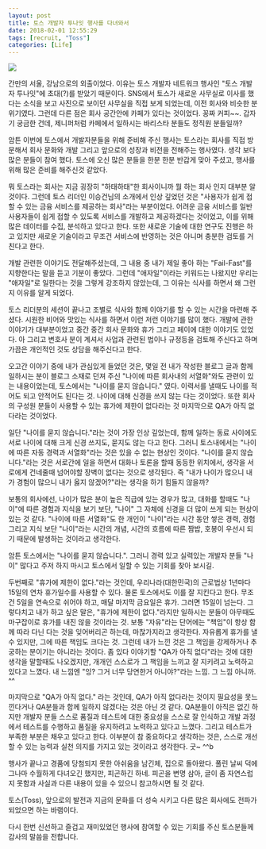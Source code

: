 ```yaml
---
layout: post
title: 토스 개발자 투나잇 행사를 다녀와서
date: 2018-02-01 12:55:29
tags: [recruit, "Toss"]
categories: [Life]
---
```


![](https://scontent-icn1-1.xx.fbcdn.net/v/t1.0-9/26196202_1734829606574859_5756323664790172208_n.png?oh=37406dd3fe5602e37de4dfe61c06e142&oe=5B176351)

간만의 서울, 강남으로의 외출이었다. 이유는 토스 개발자 네트워크 행사인 "토스 개발자 투나잇"에 초대(?)를 받았기 때문이다.
SNS에서 토스가 새로운 사무실로 이사를 했다는 소식을 보고 사진으로 보이던 사무실을 직접 보게 되었는데, 이전 회사와 비슷한 분위기였다.
그런데 다른 점은 회사 공간안에 카페가 있다는 것이었다. 꽁짜 커피~~. 갑자기 궁금한 건데, 제니퍼처럼 카페에서 일하시는 바리스타 분들도 정직원 분들일까?

암튼 이번에 토스에서 개발자분들을 위해 준비해 주신 행사는 토스라는 회사를 직접 방문해서 회사 문화와 개발 그리고 앞으로의 성장과 비전을 전해주는 행사였다.
생각 보다 많은 분들이 참여 했다. 토스에 오신 많은 분들을 한분 한분 반갑게 맞아 주셨고, 행사를 위해 많은 준비를 해주신것 같았다.

뭐 토스라는 회사는 지금 굉장히 "하태하태"한 회사이니까 뭘 하는 회사 인지 대부분 알 것이다. 그런데 토스 리더인 이승건님의 소개에서 인상 깊었던 것은 "사용자가 쉽게 접할 수 있는 금융 서비스를 제공하는 회사"라는 부분이었다. 어려운 금융 서비스를 일반 사용자들이 쉽게 접할 수 있도록 서비스를 개발하고 제공하겠다는 것이었고, 이를 위해 많은 데이터를 수집, 분석하고 있다고 한다. 또한 새로운 기술에 대한 연구도 진행은 하고 있지만 새로운 기술이라고 무조건 서비스에 반영하는 것은 아니며 충분한 검토를 거친다고 한다.

개발 관련한 이야기도 전달해주셨는데, 그 내용 중 내가 제일 좋아 하는 "Fail-Fast"를 지향한다는 말을 듣고 기분이 좋았다. 그런데 "애자일"이라는 키워드는 나왔지만 우리는 "애자일"로 일한다는 것을 그렇게 강조하지 않았는데, 그 이유는 식사를 하면서 왜 그런지 이유를 알게 되었다.

토스 리더분의 세션이 끝나고 조별로 식사와 함께 이야기를 할 수 있는 시간을 마련해 주셨다. 시원한 비어와 맛있는 식사를 하면서 이런 저런 이야기를 많이 했다. 개발에 관한 이야기가 대부분이었고 중간 중간 회사 문화와 휴가 그리고 페이에 대한 이야기도 있었다. 아 그리고 변호사 분이 계셔서 사업과 관련된 법이나 규정등을 검토해 주신다고 하며 가끔은 개인적인 것도 상담을 해주신다고 한다.

오고간 이야기 중에 내가 관심있게 들었던 것은, 몇일 전 내가 작성한 블로그 글과 함께 일하시는 분이 블로그 소재로 던져 주신 "나이에 따른 회사내의 서열화"와도 관련이 있는 내용이었는데, 토스에서는 "나이를 묻지 않습니다." 였다.
이력서를 낼때도 나이를 적어도 되고 안적어도 된다는 것. 나이에 대해 신경을 쓰지 않는 다는 것이었다. 또한 회사의 구성원 분들이 사용할 수 있는 휴가에 제한이 없다라는 것 마지막으로 QA가 아직 없다라는 것이었다.

일단 "나이를 묻지 않습니다."라는 것이 가장 인상 깊었는데, 함께 일하는 동료 사이에도 서로 나이에 대해 크게 신경 쓰지도, 묻지도 않는 다고 한다. 그러니 토스내에서는 "나이에 따른 자동 경력과 서열화"라는 것은 있을 수 없는 현상인 것이다. "나이를 묻지 않습니다."라는 것은 서로간에 일을 하면서 대화나 토론을 할때 동등한 위치에서, 생각을 서로에게 건네줄때 넘어야할 장벽이 없다는 것으로 생각된다. 즉 "내가 나이가 많으니 내가 경험이 많으니 내가 옳지 않겠어?"라는 생각을 하기 힘들지 않을까?

보통의 회사에선, 나이가 많은 분이 높은 직급에 있는 경우가 많고, 대화를 할때도 "나이"에 따른 경험과 지식을 보기 보단, "나이" 그 자체에 신경을 더 많이 쓰게 되는 현상이 있는 것 같다. "나이에 따른 서열화"도 한 개인이 "나이"라는 시간 동안 쌓은 경력, 경험 그리고 지식 보단 "나이"라는 시간의 개념, 시간의 흐름에 따른 짬밥, 호봉이 우선시 되기 때문에 발생하는 것이라고 생각한다.

암튼 토스에서는 "나이를 묻지 않습니다.". 그러니 경력 있고 실력있는 개발자 분들 "나이" 많다고 주저 하지 마시고 토스에서 일할 수 있는 기회를 찾아 보시길.

두번째로 "휴가에 제한이 없다."라는 것인데, 우리나라(대한민국)의 근로법상 1년마다 15일의 연차 휴가일수를 사용할 수 있다. 물론 토스에서도 이를 잘 지킨다고 한다. 무조건 5일을 연속으로 쉬어야 하고, 매달 마지막 금요일은 휴가. 그러면 15일이 넘는다. 그렇다치고 내가 하고 싶은 말은, "휴가에 제한이 없다."라지만 일하시는 분들이 아무때도 마구잡이로 휴가를 내진 않을 것이라는 것. 보통 "자유"라는 단어에는 "책임"이 항상 함께 따라 다닌 다는 것을 잊어버리곤 하는데, 마찮가지라고 생각한다. 자유롭게 휴가를 낼 수 있지만, 그에 따른 책임도 크다는 것. 그런데 내가 느낀 것은 그 책임을 강제하거나 추궁하는 분이기는 아니라는 것이다. 좀 있다 이야기할 "QA가 아직 없다"라는 것에 대한 생각을 말할때도 나오겠지만, 개개인 스스로가 그 책임을 느끼고 잘 지키려고 노력하고 있다고 느꼈다. 내 느낌엔 "잉? 그거 너무 당연한거 아니야?"라는 느낌. 그 느낌 아니까. ^^

마지막으로 "QA가 아직 없다." 라는 것인데, QA가 아직 없다라는 것이지 필요성을 못느낀다거나 QA분들과 함께 일하지 않겠다는 것은 아닌 것 같다. QA분들이 아직은 없긴 하지만 개발자 분들 스스로 품질과 테스트에 대한 중요성을 스스로 잘 인식하고 개발 과정에서 테스트를 수행하고 품질을 유지하려고 노력하고 있다고 느꼈다. 그리고 테스트가 부족한 부분은 채우고 있다고 한다. 이부분이 참 중요하다고 생각하는 것은, 스스로 개선할 수 있는 능력과 실천 의지를 가지고 있는 것이라고 생각한다. 굿~ ^^b

행사가 끝나고 경품에 당첨되지 못한 아쉬움을 남긴체, 집으로 돌아왔다. 풀린 날씨 덕에 그나마 수월하게 다녀오긴 했지만, 피곤하긴 하네.
피곤을 변명 삼아, 글이 좀 자연스럽지 못함과 사실과 다른 내용이 있을 수 있으니 참고하시면 될 것 같다.

토스(Toss), 앞으로의 발전과 지금의 문화를 더 성숙 시키고 다른 많은 회사에도 전파가 되었으면 하는 바램이다.

다시 한번 신선하고 즐겁고 재미있었던 행사에 참여할 수 있는 기회를 주신 토스분들께 감사의 말씀을 전합니다.
